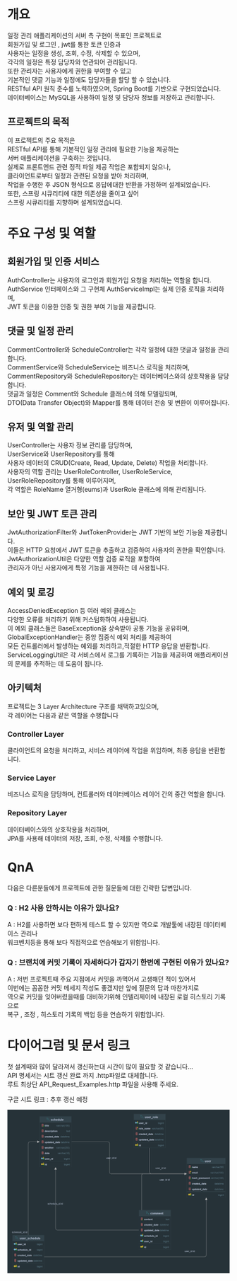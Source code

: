 # 개요
일정 관리 애플리케이션의 서버 측 구현이 목표인 프로젝트로</br>
회원가입 및 로그인 , jwt를 통한 토큰 인증과</br>
사용자는 일정을 생성, 조회, 수정, 삭제할 수 있으며,</br>
각각의 일정은 특정 담당자와 연관되어 관리됩니다.</br>
또한 관리자는 사용자에게 권한을 부여할 수 있고</br>
기본적인 댓글 기능과 일정에도 담당자들을 할당 할 수 있습니다.</br>
RESTful API 원칙 준수를 노력하였으며, Spring Boot를 기반으로 구현되었습니다.</br>
데이터베이스는 MySQL을 사용하여 일정 및 담당자 정보를 저장하고 관리합니다.</br>

## 프로젝트의 목적
이 프로젝트의 주요 목적은</br>
RESTful API를 통해 기본적인 일정 관리에 필요한 기능을 제공하는</br>
서버 애플리케이션을 구축하는 것입니다.</br>
실제로 프론트엔드 관련 정적 파일 제공 작업은 포함되지 않으나,</br>
클라이언트로부터 일정과 관련된 요청을 받아 처리하며,</br>
작업을 수행한 후 JSON 형식으로 응답에대한 반환을 가정하며 설계되었습니다.</br>
또한, 스프링 시큐리티에 대한 의존성을 줄이고 싶어</br>
스프링 시큐리티를 지향하며 설계되었습니다.</br>

# 주요 구성 및 역할
## 회원가입 및 인증 서비스
AuthController는 사용자의 로그인과 회원가입 요청을 처리하는 역할을 합니다.</br>
AuthService 인터페이스와 그 구현체 AuthServiceImpl는 실제 인증 로직을 처리하며,</br>
JWT 토큰을 이용한 인증 및 권한 부여 기능을 제공합니다.</br>


## 댓글 및 일정 관리
CommentController와 ScheduleController는 각각 일정에 대한 댓글과 일정을 관리합니다.</br>
CommentService와 ScheduleService는 비즈니스 로직을 처리하며,</br>
CommentRepository와 ScheduleRepository는 데이터베이스와의 상호작용을 담당합니다.</br>
댓글과 일정은 Comment와 Schedule 클래스에 의해 모델링되며,</br>
DTO(Data Transfer Object)와 Mapper를 통해 데이터 전송 및 변환이 이루어집니다.</br>


## 유저 및 역할 관리
UserController는 사용자 정보 관리를 담당하며,</br>
UserService와 UserRepository를 통해</br>
사용자 데이터의 CRUD(Create, Read, Update, Delete) 작업을 처리합니다.</br>
사용자의 역할 관리는 UserRoleController, UserRoleService, UserRoleRepository를 통해 이루어지며,</br>
각 역할은 RoleName 열거형(eums)과 UserRole 클래스에 의해 관리됩니다.</br>

## 보안 및 JWT 토큰 관리
JwtAuthorizationFilter와 JwtTokenProvider는 JWT 기반의 보안 기능을 제공합니다.</br>
이들은 HTTP 요청에서 JWT 토큰을 추출하고 검증하여 사용자의 권한을 확인합니다.</br>
JwtAuthorizationUtil은 다양한 역할 검증 로직을 포함하여</br>
관리자가 아닌 사용자에게 특정 기능을 제한하는 데 사용됩니다.</br>

## 예외 및 로깅
AccessDeniedException 등 여러 예외 클래스는</br>
다양한 오류를 처리하기 위해 커스텀화하여 사용됩니다.</br>
이 예외 클래스들은 BaseException을 상속받아 공통 기능을 공유하며,</br>
GlobalExceptionHandler는 중앙 집중식 예외 처리를 제공하여</br>
모든 컨트롤러에서 발생하는 예외를 처리하고,적절한 HTTP 응답을 반환합니다.</br>
ServiceLoggingUtil은 각 서비스에서 로그를 기록하는 기능을 제공하여 애플리케이션의 문제를 추적하는 데 도움이 됩니다.</br>

## 아키텍처
프로젝트는 3 Layer Architecture 구조를 채택하고있으며,</br>
각 레이어는 다음과 같은 역할을 수행합니다</br>

### Controller Layer
클라이언트의 요청을 처리하고, 서비스 레이어에 작업을 위임하며, 최종 응답을 반환합니다.</br>
### Service Layer
비즈니스 로직을 담당하며, 컨트롤러와 데이터베이스 레이어 간의 중간 역할을 합니다.</br>
### Repository Layer
데이터베이스와의 상호작용을 처리하며,</br>
JPA를 사용해 데이터의 저장, 조회, 수정, 삭제를 수행합니다.</br>

# QnA
다음은 다른분들에게 프로젝트에 관한 질문들에 대한 간략한 답변입니다.</br>

### Q : H2 사용 안하시는 이유가 있나요?
A : H2를 사용하면 보다 편하게 테스트 할 수 있지만 역으로 개발툴에 내장된 데이터베이스 관리나</br>
    워크벤치등을 통해 보다 직접적으로 연습해보기 위함입니다.</br>

### Q : 브랜치에 커밋 기록이 자세하다가 갑자기 한번에 구현된 이유가 있나요?</br>
A : 저번 프로젝트때 주요 지점에서 커밋을 까먹어서 고생해던 적이 있어서</br>
    이번에는 꼼꼼한 커밋 메세지 작성도 좋겠지만 앞에 질문의 답과 마찬가지로</br>
    역으로 커밋을 잊어버렸을때를 대비하기위해 인텔리제이에 내장된 로컬 히스토리 기록으로</br>
    복구 , 조정 , 히스토리 기록의 백업 등을 연습하기 위함입니다.</br>


# 다이어그럼 및 문서 링크
첫 설계때와 많이 달라져서 갱신하는대 시간이 많이 필요할 것 같습니다...</br>
API 명세서는 시트 갱신 완료 까지 .http파일로 대체합니다.</br>
루트 최상단 API_Request_Examples.http 파일을 사용해 주세요.</br>

구글 시트 링크 : 추후 갱신 예정

![ERD.png](ERD.png)